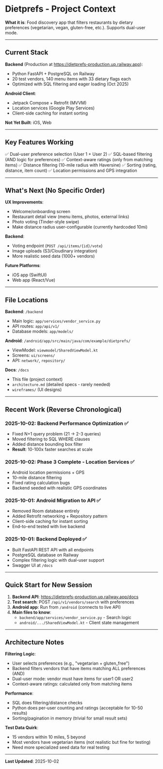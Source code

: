 # Dietprefs - Project Context

**What it is**: Food discovery app that filters restaurants by dietary preferences (vegetarian, vegan, gluten-free, etc.). Supports dual-user mode.

---

## Current Stack

**Backend** (Production at https://dietprefs-production.up.railway.app):
- Python FastAPI + PostgreSQL on Railway
- 20 test vendors, 140 menu items with 33 dietary flags each
- Optimized with SQL filtering and eager loading (Oct 2025)

**Android Client**:
- Jetpack Compose + Retrofit (MVVM)
- Location services (Google Play Services)
- Client-side caching for instant sorting

**Not Yet Built**: iOS, Web

---

## Key Features Working

✅ Dual-user preference selection (User 1 + User 2)
✅ SQL-based filtering (AND logic for preferences)
✅ Context-aware ratings (only from matching items)
✅ Distance filtering (10-mile radius with Haversine)
✅ Sorting (rating, distance, item count)
✅ Location permissions and GPS integration

---

## What's Next (No Specific Order)

**UX Improvements**:
- Welcome/onboarding screen
- Restaurant detail view (menu items, photos, external links)
- Photo voting (Tinder-style swipe)
- Make distance radius user-configurable (currently hardcoded 10mi)

**Backend**:
- Voting endpoint (`POST /api/items/{id}/vote`)
- Image uploads (S3/Cloudinary integration)
- More realistic seed data (1000+ vendors)

**Future Platforms**:
- iOS app (SwiftUI)
- Web app (React/Vue)

---

## File Locations

**Backend**: `/backend`
- Main logic: `app/services/vendor_service.py`
- API routes: `app/api/v1/`
- Database models: `app/models/`

**Android**: `/android/app/src/main/java/com/example/dietprefs/`
- ViewModel: `viewmodel/SharedViewModel.kt`
- Screens: `ui/screens/`
- API: `network/`, `repository/`

**Docs**: `/docs`
- This file (project context)
- `architecture.md` (detailed specs - rarely needed)
- `wireframes/` (UI designs)

---

## Recent Work (Reverse Chronological)

### 2025-10-02: Backend Performance Optimization ✅
- Fixed N+1 query problem (21 → 2-3 queries)
- Moved filtering to SQL WHERE clauses
- Added distance bounding box filter
- **Result**: 10-100x faster searches at scale

### 2025-10-02: Phase 3 Complete - Location Services ✅
- Android location permissions + GPS
- 10-mile distance filtering
- Fixed rating calculation bugs
- Backend seeded with realistic GPS coordinates

### 2025-10-01: Android Migration to API ✅
- Removed Room database entirely
- Added Retrofit networking + Repository pattern
- Client-side caching for instant sorting
- End-to-end tested with live backend

### 2025-10-01: Backend Deployed ✅
- Built FastAPI REST API with all endpoints
- PostgreSQL database on Railway
- Complex filtering logic with dual-user support
- Swagger UI at `/docs`

---

## Quick Start for New Session

1. **Backend API**: https://dietprefs-production.up.railway.app/docs
2. **Test search**: POST `/api/v1/vendors/search` with preferences
3. **Android app**: Run from `/android` (connects to live API)
4. **Main files to know**:
   - `backend/app/services/vendor_service.py` - Search logic
   - `android/.../SharedViewModel.kt` - Client state management

---

## Architecture Notes

**Filtering Logic**:
- User selects preferences (e.g., "vegetarian + gluten_free")
- Backend filters vendors that have items matching ALL preferences (AND)
- Dual-user mode: vendor must have items for user1 OR user2
- Context-aware ratings: calculated only from matching items

**Performance**:
- SQL does filtering/distance checks
- Python does per-user counting and ratings (acceptable for 10-50 results)
- Sorting/pagination in memory (trivial for small result sets)

**Test Data Quirk**:
- 15 vendors within 10 miles, 5 beyond
- Most vendors have vegetarian items (not realistic but fine for testing)
- Need more specialized seed data for real testing

---

**Last Updated**: 2025-10-02

